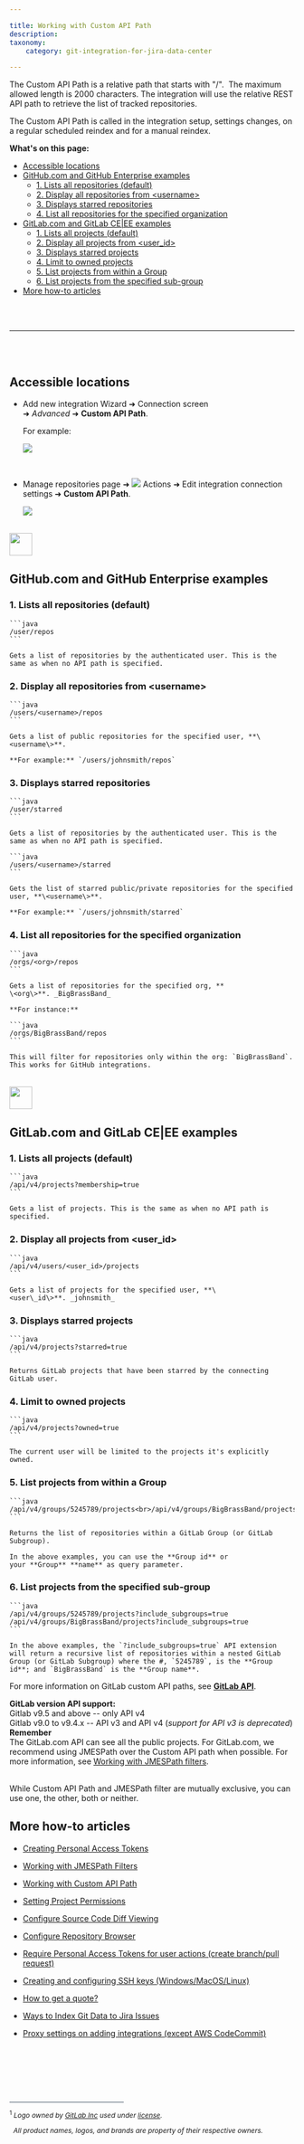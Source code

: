 ```yaml
---

title: Working with Custom API Path
description:
taxonomy:
    category: git-integration-for-jira-data-center

---
```


The Custom API Path is a relative path that starts with "/".  The maximum allowed length is 2000 characters. The integration will use the relative REST API path to retrieve the list of tracked repositories.

The Custom API Path is called in the integration setup, settings changes, on a regular scheduled reindex and for a manual reindex.

**What's on this page:**
- [Accessible locations](#accessible-locations)
- [GitHub.com and GitHub Enterprise examples](#githubcom-and-github-enterprise-examples)
  - [1\. Lists all repositories (default)](#1-lists-allrepositories-default)
  - [2\. Display all repositories from \<username\>](#2-display-allrepositories-from-username)
  - [3\. Displays starred repositories](#3-displays-starredrepositories)
  - [4\. List all repositories for the specified organization](#4-list-allrepositories-for-the-specified-organization)
- [GitLab.com and GitLab CE|EE examples](#gitlabcom-and-gitlab-ceee-examples)
  - [1\. Lists all projects (default)](#1-lists-all-projects-default)
  - [2\. Display all projects from \<user\_id\>](#2-display-all-projects-from-user_id)
  - [3\. Displays starred projects](#3-displays-starredprojects)
  - [4\. Limit to owned projects](#4-limit-to-owned-projects)
  - [5\. List projects from within a Group](#5-list-projects-from-within-a-group)
  - [6\. List projects from the specified sub-group](#6-list-projects-from-the-specified-sub-group)
- [More how-to articles](#more-how-to-articles)

<br>
<br>
<hr>
<br>
<br>

## Accessible locations

*   Add new integration Wizard ➜ Connection screen ➜ _Advanced_ ➜ **Custom API Path**.

    For example:
    
    ![](/wp-content/uploads/gij-gitserver-github-custom-api-path-01.png)

<br>

*   Manage repositories page ➜ <img src='/wp-content/uploads/actions-icon.png' /> Actions ➜ Edit integration connection settings ➜ **Custom API Path**.

    ![](/wp-content/uploads/gij-gitserver-actions-int-conn-cfg-custom-apipath.png)

<br>

<img src='/wp-content/uploads/github-mobile-dark.png' width=40 height=40 style='margin-bottom:10px;display:block;' />

## GitHub.com and GitHub Enterprise examples

### 1\. Lists all repositories (default)

    ```java
    /user/repos
    ```

    Gets a list of repositories by the authenticated user. This is the same as when no API path is specified.

### 2\. Display all repositories from \<username\>

    ```java
    /users/<username>/repos
    ```

    Gets a list of public repositories for the specified user, **\<username\>**.

    **For example:** `/users/johnsmith/repos`

### 3\. Displays starred repositories

    ```java
    /user/starred
    ```

    Gets a list of repositories by the authenticated user. This is the same as when no API path is specified.

    ```java
    /users/<username>/starred
    ```

    Gets the list of starred public/private repositories for the specified user, **\<username\>**.

    **For example:** `/users/johnsmith/starred`

### 4\. List all repositories for the specified organization

    ```java
    /orgs/<org>/repos
    ```

    Gets a list of repositories for the specified org, **
    \<org\>**. _BigBrassBand_

    **For instance:**

    ```java
    /orgs/BigBrassBand/repos
    ```

    This will filter for repositories only within the org: `BigBrassBand`. This works for GitHub integrations.

<br>

<img src='/wp-content/uploads/gij-gitlab-mobile.png' width=40 height=40 style='margin-bottom:10px;display:block;' />

## GitLab.com and GitLab CE|EE examples

### 1\. Lists all projects (default)

    ```java
    /api/v4/projects?membership=true
    ```

    Gets a list of projects. This is the same as when no API path is specified.

### 2\. Display all projects from \<user\_id\>

    ```java
    /api/v4/users/<user_id>/projects
    ```

    Gets a list of projects for the specified user, **\<user\_id\>**. _johnsmith_

### 3\. Displays starred projects

    ```java
    /api/v4/projects?starred=true
    ```

    Returns GitLab projects that have been starred by the connecting GitLab user.

### 4\. Limit to owned projects

    ```java
    /api/v4/projects?owned=true
    ```

    The current user will be limited to the projects it's explicitly owned.

### 5\. List projects from within a Group

    ```java
    /api/v4/groups/5245789/projects<br>/api/v4/groups/BigBrassBand/projects
    ```

    Returns the list of repositories within a GitLab Group (or GitLab Subgroup).
    
    In the above examples, you can use the **Group id** or your **Group** **name** as query parameter.

### 6\. List projects from the specified sub-group

    ```java
    /api/v4/groups/5245789/projects?include_subgroups=true
    /api/v4/groups/BigBrassBand/projects?include_subgroups=true
    ```

    In the above examples, the `?include_subgroups=true` API extension will return a recursive list of repositories within a nested GitLab Group (or GitLab Subgroup) where the #, `5245789`, is the **Group id**; and `BigBrassBand` is the **Group name**.


For more information on GitLab custom API paths, see <a href='https://docs.gitlab.com/ee/api/' target='_blank'><b>GitLab API</b></a>.

<div class="bbb-callout bbb--info">
    <div class="irow">
    <div class="ilogobox">
        <span class="logoimg"></span>
    </div>
    <div class="imsgbox">
        <b>GitLab version API support:</b><br>
        Gitlab v9.5 and above -- only API v4<br>
        Gitlab v9.0 to v9.4.x -- API v3 and API v4 (<i>support for API v3 is deprecated</i>)
    </div>
    </div>
</div>

<div class="bbb-callout bbb--note">
    <div class="irow">
    <div class="ilogobox">
        <span class="logoimg"></span>
    </div>
    <div class="imsgbox">
        <b>Remember</b><br>
        The GitLab.com API can see all the public projects. For GitLab.com, we recommend using JMESPath over the Custom API path when possible. For more information, see <a href='/git-integration-for-jira-data-center/working-with-jmespath-filters-gij-self-managed'>Working with JMESPath filters</a>.
    </div>
    </div>
</div>
<br>

While Custom API Path and JMESPath filter are mutually exclusive, you can use one, the other, both or neither.

## More how-to articles

*   [Creating Personal Access Tokens](/git-integration-for-jira-data-center/creating-personal-access-tokens-gij-self-managed)

*   [Working with JMESPath Filters](/git-integration-for-jira-data-center/working-with-jmespath-filters-gij-self-managed)

*   [Working with Custom API Path](/git-integration-for-jira-data-center/working-with-custom-api-path-gij-self-managed)

*   [Setting Project Permissions](/git-integration-for-jira-data-center/setting-project-permissions-gij-self-managed)

*   [Configure Source Code Diff Viewing](/git-integration-for-jira-data-center/configure-source-code-diff-viewing-gij-self-managed)

*   [Configure Repository Browser](/git-integration-for-jira-data-center/configure-repository-browser-gij-self-managed)

*   [Require Personal Access Tokens for user actions (create branch/pull request)](/git-integration-for-jira-data-center/require-personal-access-tokens-for-user-actions-create-branch-pull-request-gij-self-managed)

*   [Creating and configuring SSH keys (Windows/MacOS/Linux)](/git-integration-for-jira-data-center/creating-and-configuring-ssh-keys-windows-macos-linux-gij-self-managed)

*   [How to get a quote?](/git-integration-for-jira-data-center/how-to-get-a-quote-gij-self-managed)

*   [Ways to Index Git Data to Jira Issues](/git-integration-for-jira-data-center/ways-to-index-git-data-to-jira-gij-self-managed)

*   [Proxy settings on adding integrations (except AWS CodeCommit)](/git-integration-for-jira-data-center/proxy-settings-on-adding-integrations-except-aws-codecommit-gij-self-managed)

<p>&nbsp;</p>

<br>
<br>
<br>
<br>

<div style='border-top: 1px solid #456; width: 40%; padding-bottom: 12px'></div>
<div style='font-size: 12px;'>
    <sup>1</sup> <i>Logo owned by <a href='https://gitlab.com/'>GitLab Inc</a> used under <a href='https://creativecommons.org/licenses/by-nc-sa/4.0/'>license</a>.
    <p>&nbsp;&nbsp;All product names, logos, and brands are property of their respective owners.<p><i>
</div>


